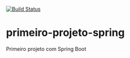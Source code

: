 [![Build Status](https://travis-ci.org/tiagobandeira/primeiro-projeto-spring.svg?branch=master)](https://travis-ci.org/tiagobandeira/primeiro-projeto-spring)
# primeiro-projeto-spring
Primeiro projeto com Spring Boot
